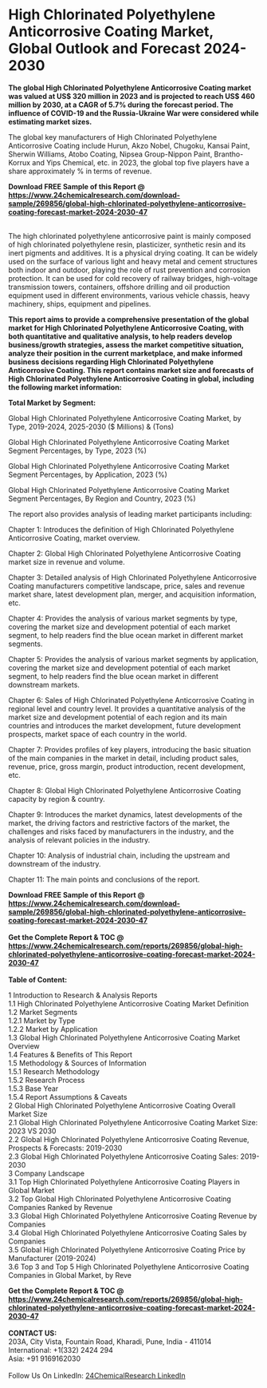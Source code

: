 <h1>High Chlorinated Polyethylene Anticorrosive Coating Market, Global Outlook and Forecast 2024-2030</h1><p><strong>The global High Chlorinated Polyethylene Anticorrosive Coating market was valued at US$ 320 million in 2023 and is projected to reach US$ 460 million by 2030, at a CAGR of 5.7% during the forecast period. The influence of COVID-19 and the Russia-Ukraine War were considered while estimating market sizes.</strong></p><p>
</p><p>The global key manufacturers of High Chlorinated Polyethylene Anticorrosive Coating include Hurun, Akzo Nobel, Chugoku, Kansai Paint, Sherwin Williams, Atobo Coating, Nipsea Group-Nippon Paint, Brantho-Korrux and Yips Chemical, etc. in 2023, the global top five players have a share approximately % in terms of revenue.</p><div><b>Download FREE Sample of this Report @ 
            <a href="https://www.24chemicalresearch.com/download-sample/269856/global-high-chlorinated-polyethylene-anticorrosive-coating-forecast-market-2024-2030-47">
            https://www.24chemicalresearch.com/download-sample/269856/global-high-chlorinated-polyethylene-anticorrosive-coating-forecast-market-2024-2030-47</a></b></div><br><p>
The high chlorinated polyethylene anticorrosive paint is mainly composed of high chlorinated polyethylene resin, plasticizer, synthetic resin and its inert pigments and additives. It is a physical drying coating. It can be widely used on the surface of various light and heavy metal and cement structures both indoor and outdoor, playing the role of rust prevention and corrosion protection. It can be used for cold recovery of railway bridges, high-voltage transmission towers, containers, offshore drilling and oil production equipment used in different environments, various vehicle chassis, heavy machinery, ships, equipment and pipelines.</p><p>
<strong>This report aims to provide a comprehensive presentation of the global market for High Chlorinated Polyethylene Anticorrosive Coating, with both quantitative and qualitative analysis, to help readers develop business/growth strategies, assess the market competitive situation, analyze their position in the current marketplace, and make informed business decisions regarding High Chlorinated Polyethylene Anticorrosive Coating. This report contains market size and forecasts of High Chlorinated Polyethylene Anticorrosive Coating in global, including the following market information:</strong></p><p>
</p><p>
<strong>Total Market by Segment:</strong></p><p>
Global High Chlorinated Polyethylene Anticorrosive Coating Market, by Type, 2019-2024, 2025-2030 ($ Millions) &amp; (Tons)</p><p>
Global High Chlorinated Polyethylene Anticorrosive Coating Market Segment Percentages, by Type, 2023 (%)</p><p>
</p><p>
Global High Chlorinated Polyethylene Anticorrosive Coating Market Segment Percentages, by Application, 2023 (%)</p><p>
</p><p>
Global High Chlorinated Polyethylene Anticorrosive Coating Market Segment Percentages, By Region and Country, 2023 (%)</p><p>
</p><p>
The report also provides analysis of leading market participants including:</p><p>
</p><p>
</p><p>
Chapter 1: Introduces the definition of High Chlorinated Polyethylene Anticorrosive Coating, market overview.</p><p>
Chapter 2: Global High Chlorinated Polyethylene Anticorrosive Coating market size in revenue and volume.</p><p>
Chapter 3: Detailed analysis of High Chlorinated Polyethylene Anticorrosive Coating manufacturers competitive landscape, price, sales and revenue market share, latest development plan, merger, and acquisition information, etc.</p><p>
Chapter 4: Provides the analysis of various market segments by type, covering the market size and development potential of each market segment, to help readers find the blue ocean market in different market segments.</p><p>
Chapter 5: Provides the analysis of various market segments by application, covering the market size and development potential of each market segment, to help readers find the blue ocean market in different downstream markets.</p><p>
Chapter 6: Sales of High Chlorinated Polyethylene Anticorrosive Coating in regional level and country level. It provides a quantitative analysis of the market size and development potential of each region and its main countries and introduces the market development, future development prospects, market space of each country in the world.</p><p>
Chapter 7: Provides profiles of key players, introducing the basic situation of the main companies in the market in detail, including product sales, revenue, price, gross margin, product introduction, recent development, etc.</p><p>
Chapter 8: Global High Chlorinated Polyethylene Anticorrosive Coating capacity by region &amp; country.</p><p>
Chapter 9: Introduces the market dynamics, latest developments of the market, the driving factors and restrictive factors of the market, the challenges and risks faced by manufacturers in the industry, and the analysis of relevant policies in the industry.</p><p>
Chapter 10: Analysis of industrial chain, including the upstream and downstream of the industry.</p><p>
Chapter 11: The main points and conclusions of the report.</p><div><b>Download FREE Sample of this Report @ 
            <a href="https://www.24chemicalresearch.com/download-sample/269856/global-high-chlorinated-polyethylene-anticorrosive-coating-forecast-market-2024-2030-47">
            https://www.24chemicalresearch.com/download-sample/269856/global-high-chlorinated-polyethylene-anticorrosive-coating-forecast-market-2024-2030-47</a></b></div><br><div><b>Get the Complete Report & TOC @ 
            <a href="https://www.24chemicalresearch.com/reports/269856/global-high-chlorinated-polyethylene-anticorrosive-coating-forecast-market-2024-2030-47">
            https://www.24chemicalresearch.com/reports/269856/global-high-chlorinated-polyethylene-anticorrosive-coating-forecast-market-2024-2030-47</a></b></div><br>
            <b>Table of Content:</b><p>1 Introduction to Research & Analysis Reports<br />
    1.1 High Chlorinated Polyethylene Anticorrosive Coating Market Definition<br />
    1.2 Market Segments<br />
        1.2.1 Market by Type<br />
        1.2.2 Market by Application<br />
    1.3 Global High Chlorinated Polyethylene Anticorrosive Coating Market Overview<br />
    1.4 Features & Benefits of This Report<br />
    1.5 Methodology & Sources of Information<br />
        1.5.1 Research Methodology<br />
        1.5.2 Research Process<br />
        1.5.3 Base Year<br />
        1.5.4 Report Assumptions & Caveats<br />
2 Global High Chlorinated Polyethylene Anticorrosive Coating Overall Market Size<br />
    2.1 Global High Chlorinated Polyethylene Anticorrosive Coating Market Size: 2023 VS 2030<br />
    2.2 Global High Chlorinated Polyethylene Anticorrosive Coating Revenue, Prospects & Forecasts: 2019-2030<br />
    2.3 Global High Chlorinated Polyethylene Anticorrosive Coating Sales: 2019-2030<br />
3 Company Landscape<br />
    3.1 Top High Chlorinated Polyethylene Anticorrosive Coating Players in Global Market<br />
    3.2 Top Global High Chlorinated Polyethylene Anticorrosive Coating Companies Ranked by Revenue<br />
    3.3 Global High Chlorinated Polyethylene Anticorrosive Coating Revenue by Companies<br />
    3.4 Global High Chlorinated Polyethylene Anticorrosive Coating Sales by Companies<br />
    3.5 Global High Chlorinated Polyethylene Anticorrosive Coating Price by Manufacturer (2019-2024)<br />
    3.6 Top 3 and Top 5 High Chlorinated Polyethylene Anticorrosive Coating Companies in Global Market, by Reve</p><div><b>Get the Complete Report & TOC @ 
            <a href="https://www.24chemicalresearch.com/reports/269856/global-high-chlorinated-polyethylene-anticorrosive-coating-forecast-market-2024-2030-47">
            https://www.24chemicalresearch.com/reports/269856/global-high-chlorinated-polyethylene-anticorrosive-coating-forecast-market-2024-2030-47</a></b></div><br><b>CONTACT US:</b><br>
            203A, City Vista, Fountain Road, Kharadi, Pune, India - 411014<br>
            International: +1(332) 2424 294<br>
            Asia: +91 9169162030 <br><br>
            Follow Us On LinkedIn: <a href="https://www.linkedin.com/company/24chemicalresearch/">24ChemicalResearch LinkedIn</a>